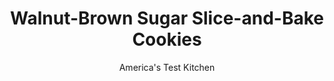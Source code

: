 ---
layout: ../../layouts/MarkdownPostLayout.astro
title: Walnut-Brown Sugar Slice-and-Bake Cookies
author: America's Test Kitchen
pubDate: 2023-03-15
description: "Most recipes for these simple cookies bake up bland and soft. Whats the secret to flavorful, crisp icebox cookies?"
image_url: https://res.cloudinary.com/hksqkdlah/image/upload/ar_1:1,c_fill,dpr_2.0,f_auto,fl_lossy.progressive.strip_profile,g_faces:auto,q_auto:low,w_344/41003-sfs-slice-bake-cookies-39
tags: ["Desserts or Baked Goods","Cookies"]
calories: 3233
protein: 1
carbohydrates: 7
fats: 
fiber: 
ingredients: ["1/3 cup (2⅓ ounces), granulated sugar","1/4 cup packed (1¾ ounces), light brown sugar","1/2 teaspoon, salt","1 cup, chopped walnuts","12 tablespoons (1 1/2 sticks), unsalted butter, cut into pieces and softened","2 teaspoons, vanilla extract","1 , large egg yolk","1 1/2 cups (7½ ounces), all-purpose flour"]
serves: 40
time: "1½ hours, plus 2 hours chilling"
instructions: ["Process sugars, salt, and walnuts in food processor until no lumps of brown sugar remain, about 30 seconds. Add butter, vanilla, and yolk and process until smooth and creamy, about 20 seconds. Scrape down sides of workbowl, add flour, and pulse until dough forms.","Turn out dough onto lightly floured surface and roll into 10-inch log. Wrap tightly with plastic and refrigerate until firm, at least 2 hours or up to 3 days. (Dough can be wrapped in foil and frozen for up to 1 month.)","Adjust oven racks to upper- and lower-middle positions and heat oven to 350 degrees. Line 2 baking sheets with parchment paper. Slice chilled dough into 1/4-inch rounds and place 1 inch apart on prepared baking sheets. Bake until edges are just golden, about 15 minutes, switching and rotating sheets halfway through baking. Let cool 10 minutes on sheets, then transfer to wire rack and cool completely. Repeat with remaining dough. (Cookies can be stored in airtight container at room temperature for up to 1 week.)"]
nutrition: ["21 mg Potassium","18 mg Phosphorus","6 mg Calcium","6 mg Magnesium","30 mg Sodium","5 g Fat","1 g Monounsaturated","1 g Polyunsaturated","13 mg Cholesterol","2 g Saturated","8 µg Folic acid","5 µg Folate (food)","2 g Sugars","1 g Water","7 g Carbs","19 µg Folate equivalent (total)","1 g Protein","30 µg Vitamin A","80 kcal Energy","2 g Sugars, added","3233 calories"]
notes: "Be sure that the cookie dough is well chilled and firm so that it can be uniformly sliced."
---